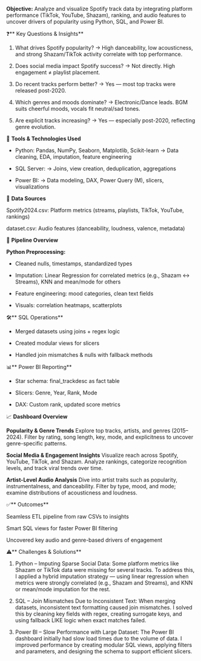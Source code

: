 **Objective:**
Analyze and visualize Spotify track data by integrating platform performance (TikTok, YouTube, Shazam), ranking, and audio features to uncover drivers of popularity using Python, SQL, and Power BI.

❓** Key Questions & Insights**

1. What drives Spotify popularity?
→ High danceability, low acousticness, and strong Shazam/TikTok activity correlate with top performance.

2. Does social media impact Spotify success?
→ Not directly. High engagement ≠ playlist placement.

3. Do recent tracks perform better?
→ Yes — most top tracks were released post-2020.

4. Which genres and moods dominate?
→ Electronic/Dance leads. BGM suits cheerful moods, vocals fit neutral/sad tones.

5. Are explicit tracks increasing?
→ Yes — especially post-2020, reflecting genre evolution.

🧰 **Tools & Technologies Used**

* Python: Pandas, NumPy, Seaborn, Matplotlib, Scikit-learn
→ Data cleaning, EDA, imputation, feature engineering

* SQL Server:
→ Joins, view creation, deduplication, aggregations

* Power BI:
→ Data modeling, DAX, Power Query (M), slicers, visualizations

📂 **Data Sources**

Spotify2024.csv: Platform metrics (streams, playlists, TikTok, YouTube, rankings)

dataset.csv: Audio features (danceability, loudness, valence, metadata)

🔄 **Pipeline Overview**

**Python Preprocessing:** 

* Cleaned nulls, timestamps, standardized types

* Imputation: Linear Regression for correlated metrics (e.g., Shazam ↔ Streams), KNN and mean/mode for others

* Feature engineering: mood categories, clean text fields

* Visuals: correlation heatmaps, scatterplots

🛠️** SQL Operations**

* Merged datasets using joins + regex logic

* Created modular views for slicers

* Handled join mismatches & nulls with fallback methods

📊** Power BI Reporting**

* Star schema: final_trackdesc as fact table

* Slicers: Genre, Year, Rank, Mode

* DAX: Custom rank, updated score metrics

📈 **Dashboard Overview**

**Popularity & Genre Trends**
Explore top tracks, artists, and genres (2015–2024). Filter by rating, song length, key, mode, and explicitness to uncover genre-specific patterns.

**Social Media & Engagement Insights**
Visualize reach across Spotify, YouTube, TikTok, and Shazam. Analyze rankings, categorize recognition levels, and track viral trends over time.

**Artist-Level Audio Analysis**
Dive into artist traits such as popularity, instrumentalness, and danceability. Filter by type, mood, and mode; examine distributions of acousticness and loudness.


✅** Outcomes**

Seamless ETL pipeline from raw CSVs to insights

Smart SQL views for faster Power BI filtering

Uncovered key audio and genre-based drivers of engagement

⚠️** Challenges & Solutions**

1. Python – Imputing Sparse Social Data:
Some platform metrics like Shazam or TikTok data were missing for several tracks. To address this, I applied a hybrid imputation strategy — using linear regression when metrics were strongly correlated (e.g., Shazam and Streams), and KNN or mean/mode imputation for the rest.

2. SQL – Join Mismatches Due to Inconsistent Text:
When merging datasets, inconsistent text formatting caused join mismatches. I solved this by cleaning key fields with regex, creating surrogate keys, and using fallback LIKE logic when exact matches failed.

3. Power BI – Slow Performance with Large Dataset:
The Power BI dashboard initially had slow load times due to the volume of data. I improved performance by creating modular SQL views, applying filters and parameters, and designing the schema to support efficient slicers.


